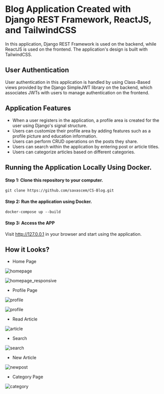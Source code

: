 # Blog Application Created with Django REST Framework, ReactJS, and TailwindCSS
In this application, Django REST Framework is used on the backend, while ReactJS is used on the frontend. The application's design is built with TailwindCSS.

## User Authentication
User authentication in this application is handled by using Class-Based views provided by the Django SimpleJWT library on the backend, which associates JWTs with users to manage authentication on the frontend.

## Application Features
* When a user registers in the application, a profile area is created for the user using Django's signal structure.
* Users can customize their profile area by adding features such as a profile picture and education information.
* Users can perform CRUD operations on the posts they share.
* Users can search within the application by entering post or article titles.
* Users can categorize articles based on different categories.

## Running the Application Locally Using Docker.

#### Step 1: Clone this repository to your computer.

` git clone https://github.com/savascem/CS-Blog.git `

#### Step 2: Run the application using Docker.

` docker-compose up --build  `

#### Step 3: Access the APP

Visit http://127.0.0.1 in your browser and start using the application.

## How it Looks?

* Home Page

![homepage](pic/homepage.png)

![homepage_responsive](pic/responsive1.png)

* Profile Page

![profile](pic/profile.png)

![profile](pic/profile2.png)

* Read Article

![article](pic/article_page.png)

* Search

![search](pic/search.png)

* New Article

![newpost](pic/newarticle.png)

* Category Page

![category](pic/categorypage.png)

